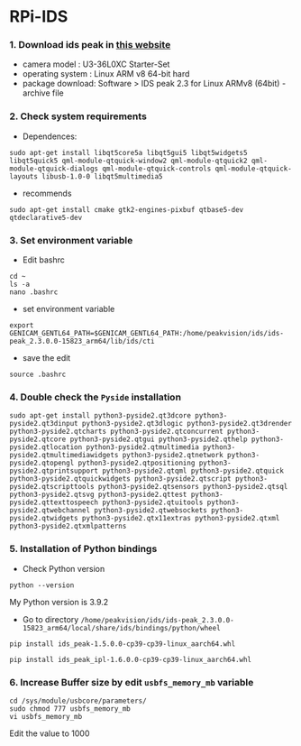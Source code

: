 # RPi-IDS
### 1. Download ids peak in [this website](https://en.ids-imaging.com/download-details/1008483.html?os=linux_arm&version=v8&bus=64&floatcalc=hard)
- camera model : U3-36L0XC Starter-Set
- operating system : Linux ARM v8 64-bit hard
- package download: Software > IDS peak 2.3 for Linux ARMv8 (64bit) - archive file
### 2. Check system requirements
- Dependences:
```
sudo apt-get install libqt5core5a libqt5gui5 libqt5widgets5 libqt5quick5 qml-module-qtquick-window2 qml-module-qtquick2 qml-module-qtquick-dialogs qml-module-qtquick-controls qml-module-qtquick-layouts libusb-1.0-0 libqt5multimedia5
```
- recommends
```
sudo apt-get install cmake gtk2-engines-pixbuf qtbase5-dev qtdeclarative5-dev
```
### 3. Set environment variable
- Edit bashrc
```
cd ~
ls -a
nano .bashrc
```
- set environment variable
```
export GENICAM_GENTL64_PATH=$GENICAM_GENTL64_PATH:/home/peakvision/ids/ids-peak_2.3.0.0-15823_arm64/lib/ids/cti
```
- save the edit
```
source .bashrc
```
### 4. Double check the `Pyside` installation
```
sudo apt-get install python3-pyside2.qt3dcore python3-pyside2.qt3dinput python3-pyside2.qt3dlogic python3-pyside2.qt3drender python3-pyside2.qtcharts python3-pyside2.qtconcurrent python3-pyside2.qtcore python3-pyside2.qtgui python3-pyside2.qthelp python3-pyside2.qtlocation python3-pyside2.qtmultimedia python3-pyside2.qtmultimediawidgets python3-pyside2.qtnetwork python3-pyside2.qtopengl python3-pyside2.qtpositioning python3-pyside2.qtprintsupport python3-pyside2.qtqml python3-pyside2.qtquick python3-pyside2.qtquickwidgets python3-pyside2.qtscript python3-pyside2.qtscripttools python3-pyside2.qtsensors python3-pyside2.qtsql python3-pyside2.qtsvg python3-pyside2.qttest python3-pyside2.qttexttospeech python3-pyside2.qtuitools python3-pyside2.qtwebchannel python3-pyside2.qtwebsockets python3-pyside2.qtwidgets python3-pyside2.qtx11extras python3-pyside2.qtxml python3-pyside2.qtxmlpatterns
```
### 5. Installation of Python bindings
- Check Python version
```
python --version
```
My Python version is 3.9.2
- Go to directory `/home/peakvision/ids/ids-peak_2.3.0.0-15823_arm64/local/share/ids/bindings/python/wheel`
```
pip install ids_peak-1.5.0.0-cp39-cp39-linux_aarch64.whl
```
```
pip install ids_peak_ipl-1.6.0.0-cp39-cp39-linux_aarch64.whl
```
### 6. Increase Buffer size by edit `usbfs_memory_mb` variable
```
cd /sys/module/usbcore/parameters/
sudo chmod 777 usbfs_memory_mb
vi usbfs_memory_mb
```
Edit the value to 1000


